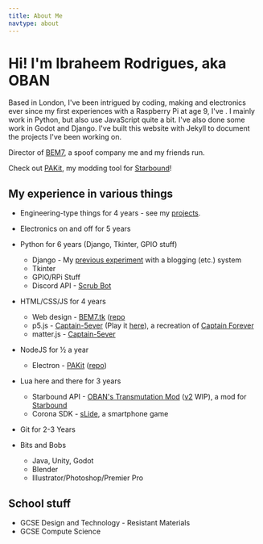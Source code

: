 ```yaml
---
title: About Me
navtype: about
---
```


# Hi! I'm Ibraheem Rodrigues, aka OBAN
Based in London, I've been intrigued by coding, making and electronics ever since my first experiences with a Raspberry Pi at age 9, I've . I mainly work in Python, but also use JavaScript quite a bit. I've also done some work in Godot and Django. I've built this website with Jekyll to document the projects I've been working on.

Director of [BEM7](http://bem7.tk), a spoof company me and my friends run.

Check out [PAKit](https://pakit.cf), my modding tool for [Starbound](https://playstarbound.com/)!

## My experience in various things

- Engineering-type things for 4 years - see my [projects](/projects).
- Electronics on and off for 5 years

- Python for 6 years (Django, Tkinter, GPIO stuff)
  - Django - My [previous experiment](https://github.com/IbraheemR/ibraheem_website_app) with a blogging (etc.) system
  - Tkinter
  - GPIO/RPi Stuff
  - Discord API - [Scrub Bot](https://github.com/IbraheemR/scrub-bot)
- HTML/CSS/JS for 4 years
  - Web design - [BEM7.tk](http://bem7.tk) ([repo](https://github.com/IbraheemR/bem7.tk)
  - p5.js - [Captain-5ever](https://github.com/IbraheemR/captain-5ever) (Play it [here](https://ibraheemr.github.io/captain-5ever)), a recreation of [Captain Forever](http://www.captainforever.com/captainforever.php)
  - matter.js - [Captain-5ever](https://github.com/IbraheemR/captain-5ever)
- NodeJS for ½ a year
  - Electron - [PAKit](https://pakit.cf) ([repo](https://github.com/IbraheemR/PAKit))
- Lua here and there for 3 years 
  - Starbound API - [OBAN's Transmutation Mod](https://steamcommunity.com/sharedfiles/filedetails/?id=754336641) ([v2](https://github.com/IbraheemR/oban_transumutation_mod) WIP), a mod for [Starbound](https://playstarbound.com/)
  - Corona SDK - [sLide](https://github.com/IbraheemR/sLide), a smartphone game
- Git for 2-3 Years

- Bits and Bobs
  - Java, Unity, Godot
  - Blender
  - Illustrator/Photoshop/Premier Pro

## School stuff

- GCSE Design and Technology - Resistant Materials
- GCSE Compute Science